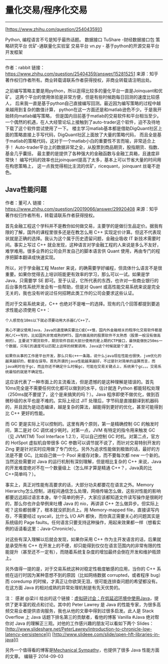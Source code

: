 # 量化交易/程序化交易
----------
[https://www.zhihu.com/question/25404359]()

Python,  编程语言不亏是知乎最热话题。
数据接口 
TuShare -财经数据接口包
策略研究平台
优矿-通联量化实验室
交易平台
vn.py - 基于python的开源交易平台开发框架

----------

作者：rabbit
链接：https://www.zhihu.com/question/25404359/answer/152815251
来源：知乎
著作权归作者所有。商业转载请联系作者获得授权，非商业转载请注明出处。

之前编写策略主要是用python，所以逛得比较多的量化平台一直是Joinquant和优矿。
这两个平台的使用体验是非常方便，但是有些时候跑每日回测的速度比较感人，
后来我一直是基于python自己直接编写回测。最近因为编写策略的过程中越来越用到复杂的数值计算，
python在这一方面还是和matlab逊色不少。于是我开始转向matlab编写策略，
但是国内目前基于matlab的交易软件和平台相当至少。
一个偶然的机遇，在人大经管论坛上接触到了auto-trader这个软件，迫不及待地下载了这个软件尝试使用了一下。
楼主学习matlab基本都是借助DigQuant社区上面的策略直接上手写代码，DigQuant社区上面放了大量的策略代码，
而且全是基于matlab的策略代码，这对于一个matlab小白的重要性不言而喻，非常适合上手！
Auto-trader平台上的数据非常之全，从股票到商品期货，股指期货、指数、基金几乎囊括，
最主要的是提供了各种强大的金融函数与金融工具箱，且速度非常快！
编写代码的效率也比joinquant提高了太多，基本上可以节省大量的时间用在构思策略上，
这一点我觉得相比主流的优矿，ricequant，joinquant 丝毫不逊色。

## Java性能问题

作者：董可人
链接：https://www.zhihu.com/question/20019066/answer/29920408
来源：知乎
著作权归作者所有，转载请联系作者获得授权。

首先金融工程这个学科并不是教你如何做交易，主要学的是做衍生品定价。据我有限的了解，国外的课程里很多还是在教怎么用 C++ 实现定价计算。但这不代表现状就是正确的选择。我认为这个属于历史遗留问题，金融业吸收 IT 新技术需要时间。事实上写过 C++ 就会发现，这种语言对学金融工程的人来说是多么不友好，难学难用。很多业界的公司会开发自己的脚本语言供 Quant 使用，再由专门的程序把脚本翻译成快速实现。

所以，对于学金融工程 Master 来说，的确需要学好编程，但具体什么语言不是很重要。如果你觉得去上培训班能更有效率的学习，那么可以一试。如果是学 Java，只需要学 SE 即可。至于认证，它所代表的东西，也许对一些商业银行的后台事务性系统开发会有一些帮助，但是对 Quant 或高性能交易系统来说是完全无关的，我也没有听说过任何招聘此类工作的公司会要求这些认证。

而对于交易系统来说，C++ 也绝对不是唯一的选择。现有的几个回答都提到要追求性能必须使用 C++：

	个人感觉在10ms以下就必须要动用大杀器C/C++了。
	
	真心不建议使用Java，Java的速度确实要比C或C++慢，国内外金融相关的程序化交易软件都是用C/C++写的，比如国外非常成熟的MT5，国内做高频的股票软件不太熟悉（股票一般没有做高频的）。主要说下期货软件，期货软件目前大部分使用的是上期的CTP接口，最快能做到250ms一个数据，只有C的速度可以匹配上这样的频繁调用，Java这个时候就是个渣了。
	
	如果你从事的工作是平台开发，那么只有c++一条路，说什么java现在性能也很快，jvm优化的越来越好的，都是在误导。首先所谓的java性能越来越好，不过是针对简单的运算而言，而java耗时在于gc，而且你还不确定什么时候gc，可能在交易关键点上，系统来个gc。。。交易系统最怕的就是不确定性。

这应该代表了一种市面上的主流看法，但是遗憾的是这种理解是错误的。首先10ms完全是不需要任何优化都可以做到的水平，估计就连 Python 都能轻松处理（250ms就不要提了，这个是来搞笑的吗？）。Java 程序即使不做优化，做到百微秒级的水平也是不难的。实际上经过 JIT 处理后，字节码是直接翻译到机器码的，并且因为是动态编译，越是复杂的算法，越能得到更好的优化，甚至可能得到比 C++ 更好的性能。

而 GC 更是实际上可以控制的。这里有两个原则，第一是精确控制 GC 的触发时间，第二是对 GC 调优减少耗时。对第一点，JVM 有特定的指令用来触发 GC（见 JVM(TM) Tool Interface 1.2.1），可以自己控制 GC 时机。对第二点，官方的 HotSpot 虚拟机自带很多 GC 参数可以调节就不说了，而针对交易特别开发的 Zing 更是针对实时应用做了专门优化。另外为追求性能做到极致的话，最好的方法是不要 GC。比如自己做一个 Pool 来缓存对象，而不要每次都 new 一个新的。当然这些需要对 Java 的运行机制有深刻理解，但是相比复杂的 C++ 来说，Java 的开发难度绝对不在一个数量级上（怎么样才算是精通 C++？，Java真的比C++简单吗？）。

事实上，真正对性能有高要求的话，大部分功夫都要花在语言之外。Memory Hierarchy怎么控制，进程间通信怎么处理，网络传输怎么做，这些对性能的影响都要远远超过语言本身。举个简单的例子，大家应该都知道文件读写操作是很耗时的，那么你也许会举例来吐槽 Java 的 nio，再讲讲 C++ 怎么做异步。但实际上呢？这些都弱爆了，根本就没抓到点上。用 Memory-mapped file，直接读写内存，不需要经过 syscall，比什么 I/O API 都快，而你真正需要关心的问题其实是系统级的 Page faults。任何语言只要支持这种操作，用起来效果都一样（想看实例的话请看这里：Java-Chronicle）。

对这些有深入理解以后就会发现，如果你采用 C++ 作为主开发语言的话，后果就是承受所有 C++ 在开发上的不便，却只能得到仅仅在语言范围内的非常有限的性能提升（甚至还不一定有），而随着系统复杂度的增加最终会倒在开发和维护瓶颈上。

另外值得一提的是，对于交易系统这种对稳定性极度敏感的应用，当你的 C++ 系统在运行时因为某种意想不到的原因（比如网络数据 corrupted，或者程序 bug）而 coredump 的时候，才真正让你欲哭无泪，很可能连排查问题的希望都没有。在这方面 Java 的相对成熟的异常处理机制是有先天优势的。

注：
感谢 @梁川 给出的这个链接：[虚拟研讨会：在低延迟环境中使用Java](https://link.zhihu.com/?target=http%3A//www.infoq.com/cn/articles/low-latency-vp)，提供了更丰富的观点和讨论。其中的 Peter Lawrey 是 Java 的性能专家，为很多高频交易业者提供咨询服务，我也从他的文章中得到过很多启发。此人是 Stack Overflow 上 Java 话题下排名第三的贡献者，看他的博客 Vanilla #Java 绝对帮你对 Java 的理解正三观。对他的工作感兴趣的朋友可以看如下两个 Slides：
[http://www.slideshare.net/PeterLawrey/introduction-to-chronicle-low-latency-persistence]()
[http://www.slideee.com/slide/open-hft-libraries-in-java]()

另外一个值得看的博客是[Mechanical Sympathy](https://link.zhihu.com/?target=http%3A//mechanical-sympathy.blogspot.co.uk/)，也提供了很多 Java 性能方面的文章。
编辑于 2014-09-03